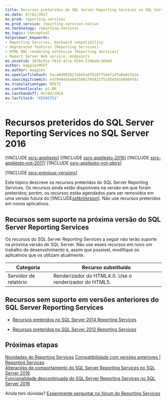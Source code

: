 ```yaml
---
title: Recursos preteridos do SQL Server Reporting Services no SQL Server 2016 | Microsoft Docs
ms.date: 07/02/2017
ms.prod: reporting-services
ms.prod_service: reporting-services-native
ms.technology: reporting-services
ms.topic: conceptual
helpviewer_keywords:
- Reporting Services, backward compatibility
- deprecated features [Reporting Services]
- HTML OWC rendering extension [Reporting Services]
- Report Server Web service, endpoints
ms.assetid: 3876c01e-f81d-4cce-9104-5106a8c369e6
author: maggiesMSFT
ms.author: maggies
ms.openlocfilehash: 5aca8d992817ab65a6f618ff544f1dfa0e02252e
ms.sourcegitcommit: e4794943ea6d2580174d42275185e58166984f8c
ms.translationtype: MTE75
ms.contentlocale: pt-BR
ms.lasthandoff: 05/09/2019
ms.locfileid: "65502751"
---
```

# <a name="deprecated-features-in-sql-server-reporting-services-in-sql-server-2016"></a>Recursos preteridos do SQL Server Reporting Services no SQL Server 2016

[!INCLUDE [ssrs-appliesto](../includes/ssrs-appliesto.md)] [!INCLUDE [ssrs-appliesto-2016](../includes/ssrs-appliesto-2016.md)] [!INCLUDE [ssrs-appliesto-not-2017](../includes/ssrs-appliesto-not-2017.md)] [!INCLUDE [ssrs-appliesto-not-pbirs](../includes/ssrs-appliesto-not-pbirs.md)]

[!INCLUDE [ssrs-previous-versions](../includes/ssrs-previous-versions.md)]

Este tópico descreve os recursos preteridos do SQL Server Reporting Services. Os recursos ainda estão disponíveis na versão em que foram preteridos; porém, os recursos estão agendados para ser removidos em uma versão futura do [!INCLUDE[ssNoVersion](../includes/ssnoversion-md.md)]. Não use recursos preteridos em novos aplicativos.

## <a name="features-not-supported-in-the-next-version-of-sql-server-reporting-services"></a>Recursos sem suporte na próxima versão do SQL Server Reporting Services

Os recursos do SQL Server Reporting Services a seguir não terão suporte na próxima versão do SQL Server. Não use esses recursos em novo um trabalho de desenvolvimento e, assim que possível, modifique os aplicativos que os utilizam atualmente.

|Categoria|Recurso substituído|
|--------------|------------------------| 
|Servidor de relatório|Renderizador do HTML4.0. Use o renderizador do HTML5.|

## <a name="features-not-supported-in-previous-versions-of-sql-server-reporting-services"></a>Recursos sem suporte em versões anteriores do SQL Server Reporting Services

- [Recursos preteridos no SQL Server 2014 Reporting Services](deprecated-features-in-sql-server-reporting-services-ssrs.md)

- [Recursos preteridos no SQL Server 2012 Reporting Services](deprecated-features-in-sql-server-reporting-services-ssrs.md)

## <a name="next-steps"></a>Próximas etapas

 [Novidades do Reporting Services](../reporting-services/what-s-new-in-sql-server-reporting-services-ssrs.md) [Compatibilidade com versões anteriores | Reporting Services](../reporting-services/reporting-services-backward-compatibility.md)   
 [Alterações de comportamento do SQL Server Reporting Services no SQL Server 2016](../reporting-services/behavior-changes-to-sql-server-reporting-services-in-sql-server-2016.md)  
 [Funcionalidade descontinuada do SQL Server Reporting Services no SQL Server 2016](../reporting-services/discontinued-functionality-to-sql-server-reporting-services-in-sql-server.md) 

Ainda tem dúvidas? [Experimente perguntar no fórum do Reporting Services](https://go.microsoft.com/fwlink/?LinkId=620231)
